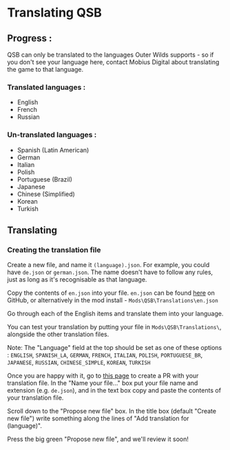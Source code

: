 # Translating QSB

## Progress :

QSB can only be translated to the languages Outer Wilds supports - so if you don't see your language here, contact Mobius Digital about translating the game to that language.

### Translated languages :
- English
- French
- Russian

### Un-translated languages :
- Spanish (Latin American)
- German
- Italian
- Polish
- Portuguese (Brazil)
- Japanese
- Chinese (Simplified)
- Korean
- Turkish

## Translating

### Creating the translation file

Create a new file, and name it `(language).json`. For example, you could have `de.json` or `german.json`. The name doesn't have to follow any rules, just as long as it's recognisable as that language.

Copy the contents of `en.json` into your file. `en.json` can be found [here](https://github.com/misternebula/quantum-space-buddies/blob/dev/QSB/Translations/en.json) on GitHub, or alternatively in the mod install - `Mods\QSB\Translations\en.json`

Go through each of the English items and translate them into your language.

You can test your translation by putting your file in `Mods\QSB\Translations\`, alongside the other translation files.

Note: The "Language" field at the top should be set as one of these options : `ENGLISH`, `SPANISH_LA`, `GERMAN`, `FRENCH`, `ITALIAN`, `POLISH`, `PORTUGUESE_BR`, `JAPANESE`, `RUSSIAN`, `CHINESE_SIMPLE`, `KOREAN`, `TURKISH`

Once you are happy with it, go to [this page](https://github.com/misternebula/quantum-space-buddies/new/dev/QSB/Translations) to create a PR with your translation file. In the "Name your file..." box put your file name and extension (e.g. `de.json`), and in the text box copy and paste the contents of your translation file.

Scroll down to the "Propose new file" box. In the title box (default "Create new file") write something along the lines of "Add translation for (language)".

Press the big green "Propose new file", and we'll review it soon!